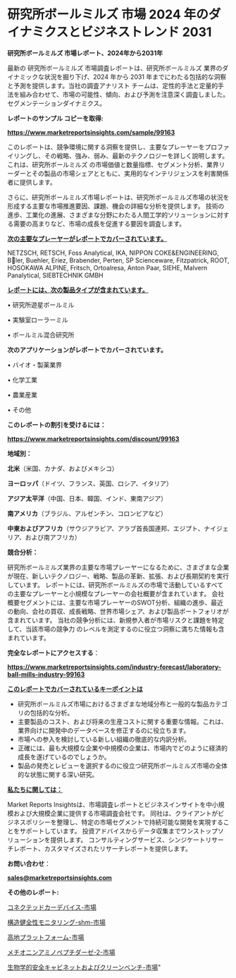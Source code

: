 # 研究所ボールミルズ 市場 2024 年のダイナミクスとビジネストレンド 2031

<strong>研究所ボールミルズ 市場レポート、2024年から2031年</strong>

最新の 研究所ボールミルズ 市場調査レポートは、研究所ボールミルズ 業界のダイナミックな状況を掘り下げ、2024 年から 2031 年までにわたる包括的な洞察と予測を提供します。当社の調査アナリスト チームは、定性的手法と定量的手法を組み合わせて、市場の可能性、傾向、および予測を注意深く調査しました。 セグメンテーションダイナミクス。



<strong>レポートのサンプル コピーを取得:</strong> <a href=https://www.marketreportsinsights.com/sample/99163>

<strong><u>https://www.marketreportsinsights.com/sample/99163</u></strong></a>

このレポートは、競争環境に関する洞察を提供し、主要なプレーヤーをプロファイリングし、その戦略、強み、弱み、最新のテクノロジーを詳しく説明します。 これは、研究所ボールミルズ の市場価値と数量指標、セグメント分析、業界リーダーとその製品の市場シェアとともに、実用的なインテリジェンスを利害関係者に提供します。

さらに、研究所ボールミルズ市場レポートは、研究所ボールミルズ市場の状況を形成する主要な市場推進要因、課題、機会の詳細な分析を提供します。 技術の進歩、工業化の進展、さまざまな分野にわたる人間工学的ソリューションに対する需要の高まりなど、市場の成長を促進する要因を調査します。



<strong><u>次の主要なプレーヤーがレポートでカバーされています。</u></strong>

NETZSCH, RETSCH, Foss Analytical, IKA, NIPPON COKE&ENGINEERING, Bler, Buehler, Eriez, Brabender, Perten, SP Scienceware, Fitzpatrick, ROOT, HOSOKAWA ALPINE, Fritsch, Ortoalresa, Anton Paar, SIEHE, Malvern Panalytical, SIEBTECHNIK GMBH



<strong><u><b>レポートには、次の製品タイプが含まれています。</b></u></strong>

• 研究所遊星ボールミル

• 実験室ローラーミル

• ボールミル混合研究所



<strong><b>次のアプリケーションがレポートでカバーされています。</b></strong>

• バイオ・製薬業界

• 化学工業

• 農業産業

• その他



<strong><b>このレポートの割引を受けるには：</b></strong><a href=https://www.marketreportsinsights.com/discount/99163>

<strong><u>https://www.marketreportsinsights.com/discount/99163</u></strong></a>



<strong>地域別：</strong>



<strong>北米</strong>（米国、カナダ、およびメキシコ）



<strong>ヨーロッパ</strong>（ドイツ、フランス、英国、ロシア、イタリア）



<strong>アジア太平洋</strong>（中国、日本、韓国、インド、東南アジア）



<strong>南アメリカ</strong>（ブラジル、アルゼンチン、コロンビアなど）



<strong>中東およびアフリカ</strong>（サウジアラビア、アラブ首長国連邦、エジプト、ナイジェリア、および南アフリカ）



<strong>競合分析：</strong>

研究所ボールミルズ業界の主要な市場プレーヤーになるために、さまざまな企業が現在、新しいテクノロジー、戦略、製品の革新、拡張、および長期契約を実行しています。 レポートには、研究所ボールミルズの市場で活動しているすべての主要なプレーヤーと小規模なプレーヤーの会社概要が含まれています。 会社概要セグメントには、主要な市場プレーヤーのSWOT分析、組織の進歩、最近の動向、会社の買収、成長戦略、世界市場シェア、および製品ポートフォリオが含まれています。 当社の競争分析には、新規参入者が市場リスクと課題を特定して、当該市場の競争力 のレベルを測定するのに役立つ洞察に満ちた情報も含まれています。



<strong>完全なレポートにアクセスする</strong>：

<a href=https://www.marketreportsinsights.com/industry-forecast/laboratory-ball-mills-industry-99163>

<strong><u>https://www.marketreportsinsights.com/industry-forecast/laboratory-ball-mills-industry-99163</u></strong></a>



<strong><u><b>このレポートでカバーされているキーポイントは</b></u></strong>
<ul>
  <li>研究所ボールミルズ市場におけるさまざまな地域分布と一般的な製品カテゴリの包括的な分析。</li>
  <li>主要製品のコスト、および将来の生産コストに関する重要な情報。これは、業界向けに開発中のデータベースを修正するのに役立ちます。</li>
  <li>市場への参入を検討している新しい組織の徹底的な内訳分析。</li>
  <li>正確には、最も大規模な企業や中規模の企業は、市場内でどのように経済的成長を遂げているのでしょうか。</li>
  <li>製品の発売とレビューを選択するのに役立つ研究所ボールミルズ市場の全体的な状態に関する深い研究。</li>
</ul>


<strong><u><b>私たちに関しては：</b></u></strong>

Market Reports Insightsは、市場調査レポートとビジネスインサイトを中小規模および大規模企業に提供する市場調査会社です。 同社は、クライアントがビジネスポリシーを整理し、特定の市場セグメントで持続可能な開発を実現することをサポートしています。 投資アドバイスからデータ収集までワンストップソリューションを提供します。 コンサルティングサービス、シンジケートリサーチレポート、カスタマイズされたリサーチレポートを提供します。



<strong><b>お問い合わせ</b></strong>：

<a href=mailto:sales@marketreportsinsights.com>

<strong><u>sales@marketreportsinsights.com</u></strong></a>



<strong>その他のレポート:</strong>

<a href=https://www.linkedin.com/pulse/コネクテッドカーデバイス-市場-2023-総利益と主要ベンダー-2030-ic79f/>コネクテッドカーデバイス-市場</a>

<a href=https://www.linkedin.com/pulse/構造健全性モニタリング-shm-市場-2023-年のダイナミクスとビジネストレンド-3nyff/>構造健全性モニタリング-shm-市場</a>

<a href=https://www.linkedin.com/pulse/高地プラットフォーム-市場-2023-推進要因と成長機会-2030-pr-news-hub-ekvgf/>高地プラットフォーム-市場</a>

<a href=https://www.linkedin.com/pulse/メチオニンアミノペプチダーゼ-2-市場-2023-競争分析と事業成長-2030-pr-news-hub-zyt3f/>メチオニンアミノペプチダーゼ-2-市場</a>

<a href=https://www.linkedin.com/pulse/生物学的安全キャビネットおよびクリーンベンチ-市場-2023-収益と成長ドライバー-r8spf/>生物学的安全キャビネットおよびクリーンベンチ-市場</a>"
